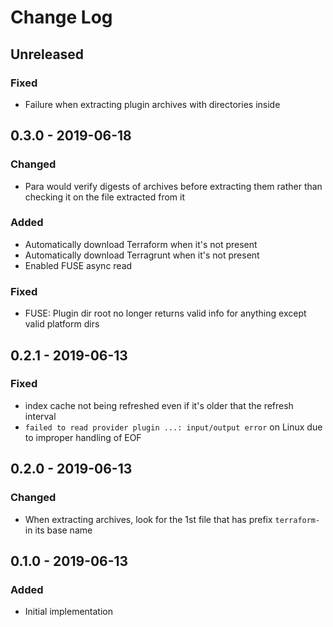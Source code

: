 # Change Log

## Unreleased

### Fixed

- Failure when extracting plugin archives with directories inside 

## 0.3.0 - 2019-06-18

### Changed

- Para would verify digests of archives before extracting them rather than checking it on the file extracted from it

### Added

- Automatically download Terraform when it's not present
- Automatically download Terragrunt when it's not present
- Enabled FUSE async read 

### Fixed

- FUSE: Plugin dir root no longer returns valid info for anything except valid platform dirs

## 0.2.1 - 2019-06-13

### Fixed

- index cache not being refreshed even if it's older that the refresh interval 
- `failed to read provider plugin ...: input/output error` on Linux due to improper handling of EOF 

## 0.2.0 - 2019-06-13

### Changed

- When extracting archives, look for the 1st file that has prefix `terraform-` in its base name

## 0.1.0 - 2019-06-13

### Added

- Initial implementation
